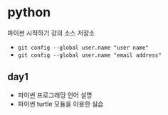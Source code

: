 ﻿# python
파이썬 시작하기 강의 소스 저장소

* `git config --global user.name "user name"` 
* `git config --global user.name "email address"`

## day1
- 파이썬 프로그래밍 언어 설명
- 파이썬 turtle 모듈을 이용한 실습
